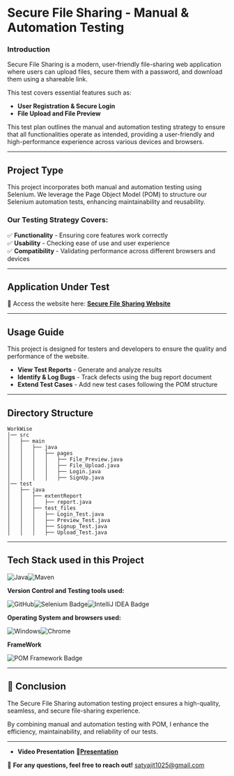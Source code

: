 # Secure File Sharing - Manual & Automation Testing 

### Introduction
Secure File Sharing is a modern, user-friendly file-sharing web application where users can upload files, secure them with a password, and download them using a shareable link.

This test covers essential features such as:
- **User Registration & Secure Login**
- **File Upload and File Preview**

This test plan outlines the manual and automation testing strategy to ensure that all functionalities operate as intended, providing a user-friendly and high-performance experience across various devices and browsers. 

---

## Project Type
This project incorporates both manual and automation testing using Selenium. We leverage the Page Object Model (POM) to structure our Selenium automation tests, enhancing maintainability and reusability. 

### Our Testing Strategy Covers:
✅ **Functionality** - Ensuring core features work correctly </br>
✅ **Usability** - Checking ease of use and user experience </br>
✅ **Compatibility** - Validating performance across different browsers and devices 
</br>

---

## Application Under Test
🔗 Access the website here: [**Secure File Sharing Website**](https://file-sharing-application.netlify.app/login)

---

## Usage Guide
This project is designed for testers and developers to ensure the quality and performance of the website.

- **View Test Reports** - Generate and analyze results
- **Identify & Log Bugs** - Track defects using the bug report document
- **Extend Test Cases** - Add new test cases following the POM structure

---

## Directory Structure
```
WorkWise
│── src
│   ├── main
│   │   ├── java
│   │   │   ├── pages
│   │   │   │   ├── File_Preview.java
│   │   │   │   ├── File_Upload.java
│   │   │   │   ├── Login.java
│   │   │   │   ├── SignUp.java
│── test
│   ├── java
│   │   ├── extentReport
│   │   │   ├── report.java
│   │   ├── test_files
│   │   │   ├── Login_Test.java
│   │   │   ├── Preview_Test.java
│   │   │   ├── Signup_Test.java
│   │   │   ├── Upload_Test.java
```
---

## Tech Stack used in this Project

<div style="display: flex; align-items: center;">
  <img alt="Java" src="https://img.shields.io/badge/Java-007396?logo=java&logoColor=white&style=flat" />
  <img alt="Maven" src="https://img.shields.io/badge/Maven-C71A36?logo=apache-maven&logoColor=white&style=flat" />
</div>

**Version Control and Testing tools used:**

<div style="display: flex; align-items: center;">
<img alt="GitHub" src="https://img.shields.io/badge/GitHub-181717?logo=github&logoColor=white&style=flat" />
<img src="https://img.shields.io/badge/Selenium-green?style=flat&logo=selenium&logoColor=white" alt="Selenium Badge">
<img src="https://img.shields.io/badge/IDE-IntelliJ-blue?style=flat&logo=intellijidea&logoColor=white" alt="IntelliJ IDEA Badge">
</div>

**Operating System and browsers used:**

<div style="display: flex; align-items: center;">
<img alt="Windows" src="https://img.shields.io/badge/Windows-00ADEF?logo=windows&logoColor=white&style=flat" />
<img alt="Chrome" src="https://img.shields.io/badge/Chrome-4285F4?logo=google-chrome&logoColor=white&style=flat" />
</div>

**FrameWork**

<div style="display: flex; align-items: center;">
<img src="https://img.shields.io/badge/POM%20Framework-White?style=flat&logo=java&logoColor=white" alt="POM Framework Badge">
</div>

---

## 🎯 Conclusion
The Secure File Sharing automation testing project ensures a high-quality, seamless, and secure file-sharing experience. 

By combining manual and automation testing with POM, I enhance the efficiency, maintainability, and reliability of our tests. 

---

- **Video Presentation**
🔗[**Presentation**](https://drive.google.com/file/d/1l6OG8116ezaB9xopEZcZC6DBIdGwhMdN/view?usp=sharing)

📌 **For any questions, feel free to reach out!**
satyajit1025@gmail.com


